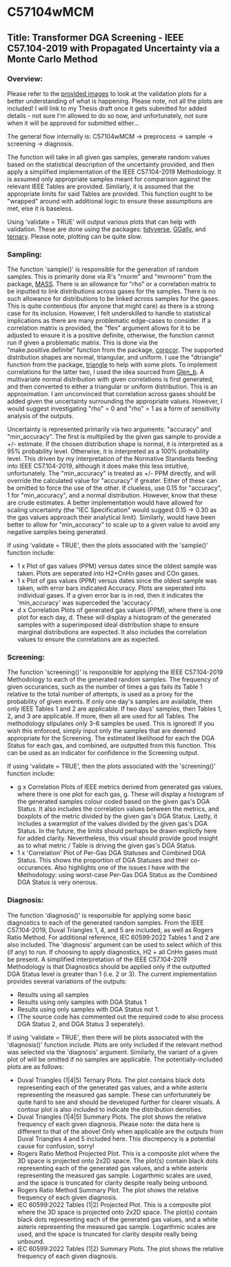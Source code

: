 # C57104wMCM
## Title: Transformer DGA Screening - IEEE C57.104-2019 with Propagated Uncertainty via a Monte Carlo Method
### Overview:
Please refer to the [provided images](C57104wMCM.Rcheck/C57104wMCM-Ex.pdf) to look at the validation plots for a better understanding of what is happening. Please note, not all the plots are included!
I will link to my Thesis draft once it gets submitted for added details - not sure I'm allowed to do so now, and unfortunately, not sure when it will be approved for submitted either...

The general flow internally is: C57104wMCM -> preprocess -> sample -> screening -> diagnosis.

The function will take in all given gas samples, generate random values based on the statistical description of the uncertainty provided, and then apply a simplified implementation of the IEEE C57.104-2019 Methodology. It is assumed only appropriate samples meant for comparison against the relevant IEEE Tables are provided. Similarly, it is assumed that the appropriate limits for said Tables are provided. This function ought to be "wrapped" around with additional logic to ensure these assumptions are met, else it is baseless. 

Using 'validate = TRUE' will output various plots that can help with validation. These are done using the packages: [tidyverse](https://cran.r-project.org/web/packages/tidyverse/index.html), [GGally](https://cran.r-project.org/web/packages/GGally/index.html), and [ternary](https://cran.r-project.org/web/packages/Ternary/index.html). Please note, plotting can be quite slow.

### Sampling:
The function 'sample()' is responsible for the generation of random samples. This is primarily done via R's "rnorm" and "mvrnorm" from the package, [MASS](https://cran.r-project.org/web/packages/MASS/index.html). There is an allowance for "rho" or a correlation matrix to be inputted to link distributions across gases for the samples. There is no such allowance for distributions to be linked across samples for the gases. This is quite contentious (for anyone that might care) as there is a strong case for its inclusion. However, I felt underskilled to handle to statistical implications as there are many problematic edge-cases to consider. If a correlation matrix is provided, the "flex" argument allows for it to be adjusted to ensure it is a positive definite, otherwise, the function cannot run if given a problematic matrix. This is done via the "make.positive.definite" function from the package, [corpcor](https://cran.r-project.org/web/packages/corpcor/index.html). The supported distribution shapes are normal, triangular, and uniform. I use the "dtriangle" function from the package, [triangle](https://cran.r-project.org/web/packages/triangle/index.html) to help with some plots. To implement correlations for the latter two, I used the idea sourced from [Glen_b](stats.stackexchange.com/q/143280). A multivariate normal distribution with given correlations is first generated, and then converted to either a triangular or uniform distribution. This is an approximation. I am unconvinced that correlation across gases should be added given the uncertainty surrounding the appropriate values. However, I would suggest investigating "rho" = 0 and "rho" = 1 as a form of sensitivity analysis of the outputs.

Uncertainty is represented primarily via two arguments: "accuracy" and "min_accuracy". The first is multiplied by the given gas sample to provide a +/- estimate. If the chosen distribution shape is normal, it is interpreted as a 95% probability level. Otherwise, it is interpreted as a 100% probability level. This driven by my interpretation of the Normative Standards feeding into IEEE C57.104-2019, although it does make this less intuitive, unfortunately. The "min_accuracy" is treated as +/- PPM directly, and will override the calculated value for "accuracy" if greater. Either of these can be omitted to force the use of the other. If clueless, use 0.15 for "accuracy", 1 for "min_accuracy", and a normal distribution. However, know that these are crude estimates. A better implementation would have allowed for scaling uncertainty (the "IEC Specification" would suggest 0.15 -> 0.30 as the gas values approach their analytical limit). Similarly, would have been better to allow for "min_accuracy" to scale up to a given value to avoid any negative samples being generated.

If using 'validate = TRUE', then the plots associated with the 'sample()' function include:
* 1 x Plot of gas values (PPM) versus dates since the oldest sample was taken. Plots are seperated into H2+CnHn gases and COn gases.
* 1 x Plot of gas values (PPM) versus dates since the oldest sample was taken, with error bars indicated Accuracy. Plots are seperated into individual gases. If a given error bar is in red, then it indicates the 'min_accuracy' was superceded the 'accuracy'.
* d x Correlation Plots of generated gas values (PPM), where there is one plot for each day, d. These will display a histogram of the generated samples with a superimposed ideal distribution shape to ensure marginal distributions are expected. It also includes the correlation values to ensure the correlations are as expected.

### Screening:
The function 'screening()' is responsible for applying the IEEE C57.104-2019 Methodology to each of the generated random samples. The frequency of given occurances, such as the number of times a gas fails its Table 1 relative to the total number of attempts, is used as a proxy for the probability of given events. If only one day's samples are available, then only IEEE Tables 1 and 2 are applicable. If two days' samples, then Tables 1, 2, and 3 are applicable. If more, then all are used for all Tables. The methodology stipulates only 3-6 samples be used. This is ignored! If you wish this enforced, simply input only the samples that are deemed appropriate for the Screening. The estimated likelihood for each the DGA Status for each gas, and combined, are outputted from this function. This can be used as an indicator for confidence in the Screening output. 

If using 'validate = TRUE', then the plots associated with the 'screening()' function include:
* g x Correlation Plots of IEEE metrics derived from generated gas values, where there is one plot for each gas, g. These will display a histogram of the generated samples colour coded based on the given gas's DGA Status. It also includes the correlation values between the metrics, and boxplots of the metric divided by the given gas's DGA Status. Lastly, it includes a swarmplot of the values divided by the given gas's DGA Status. In the future, the limits should perhaps be drawn explictly here for added clarity. Nevertheless, this visual should provide good insight as to what metric / Table is driving the given gas's DGA Status.
* 1 x 'Correlation' Plot of Per-Gas DGA Statuses and Combined DGA Status. This shows the proportion of DGA Statuses and their co-occurances. Also highlights one of the issues I have with the Methodology: using worst-case Per-Gas DGA Status as the Combined DGA Status is very onerous. 

### Diagnosis:
The function 'diagnosis()' is responsible for applying some basic diagnostics to each of the generated random samples. From the IEEE C57.104-2019, Duval Triangles 1, 4, and 5 are included, as well as Rogers Ratio Method. For additional reference, IEC 60599:2022 Tables 1 and 2 are also included. The 'diagnosis' argument can be used to select which of this (if any) to run. If choosing to apply diagnostics, H2 + all CnHn gases must be present. A simplified interpretation of the IEEE C57.104-2019 Methodology is that Diagnostics should be applied only if the outputted DGA Status level is greater than 1 (i.e. 2 or 3). The current implementation provides several variations of the outputs:
* Results using all samples
* Results using only samples with DGA Status 1
* Results using only samples with DGA Status not 1.
* (The source code has commented out the required code to also process DGA Status 2, and DGA Status 3 seperately).

If using 'validate = TRUE', then there will be plots associated with the 'diagnosis()' function include. Plots are only included if the relevant method was selected via the 'diagnosis' argument. Similarly, the variant of a given plot of will be omitted if no samples are applicable. The potentially-included plots are as follows:
* Duval Triangles (1|4|5) Ternary Plots. The plot contains black dots representing each of the generated gas values, and a white asterix representing the measured gas sample. These can unfortunately be quite hard to see and should be developed further for clearer visuals. A contour plot is also included to indicate the distribution densities.
* Duval Triangles (1|4|5) Summary Plots. The plot shows the relative frequency of each given diagnosis. Please note: the data here is different to that of the above! Only when applicable are the outputs from Duval Triangles 4 and 5 included here. This discrepency is a potential cause for confusion, sorry!
* Rogers Ratio Method Projected Plot. This is a composite plot where the 3D space is projected onto 2x2D space. The plot(s) contain black dots representing each of the generated gas values, and a white asterix representing the measured gas sample. Logarthmic scales are used, and the space is truncated for clarity despite really being unbound.  
* Rogers Ratio Method Summary Plot. The plot shows the relative frequency of each given diagnosis.
* IEC 60599:2022 Tables (1|2) Projected Plot. This is a composite plot where the 3D space is projected onto 2x2D space. The plot(s) contain black dots representing each of the generated gas values, and a white asterix representing the measured gas sample. Logarthmic scales are used, and the space is truncated for clarity despite really being unbound.
* IEC 60599:2022 Tables (1|2) Summary Plots. The plot shows the relative frequency of each given diagnosis.
